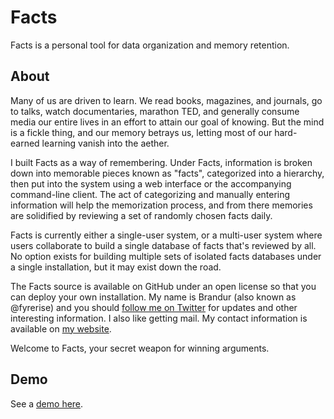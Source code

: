 Facts
=====

Facts is a personal tool for data organization and memory retention.

About
-----

Many of us are driven to learn. We read books, magazines, and journals, go to talks, watch documentaries, marathon TED, and generally consume media our entire lives in an effort to attain our goal of knowing. But the mind is a fickle thing, and our memory betrays us, letting most of our hard-earned learning vanish into the aether.

I built Facts as a way of remembering. Under Facts, information is broken down into memorable pieces known as "facts", categorized into a hierarchy, then put into the system using a web interface or the accompanying command-line client. The act of categorizing and manually entering information will help the memorization process, and from there memories are solidified by reviewing a set of randomly chosen facts daily.

Facts is currently either a single-user system, or a multi-user system where users collaborate to build a single database of facts that's reviewed by all. No option exists for building multiple sets of isolated facts databases under a single installation, but it may exist down the road.

The Facts source is available on GitHub under an open license so that you can deploy your own installation. My name is Brandur (also known as @fyrerise) and you should [follow me on Twitter](http://twitter.com/fyrerise) for updates and other interesting information. I also like getting mail. My contact information is available on [my website](http://brandur.org).

Welcome to Facts, your secret weapon for winning arguments.

Demo
----

See a [demo here](http://facts.brandur.org).
